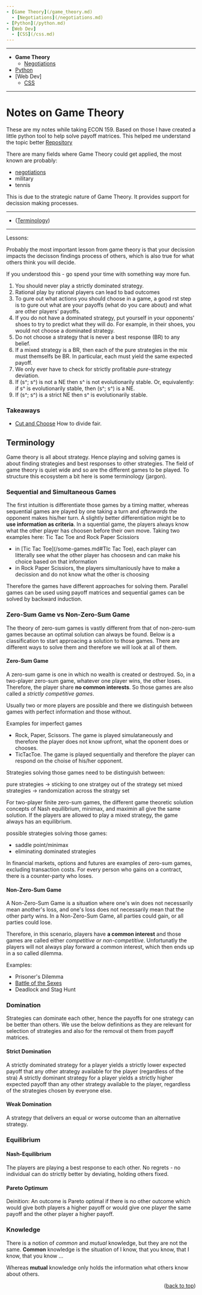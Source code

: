 ```yaml
---
- [Game Theory](/game_theory.md)
  - [Negotiations](/negotiations.md) 
- [Python](/python.md)
- [Web Dev]
  - [CSS](/css.md)
---
```


---
- **Game Theory**
   - [Negotiations](/negotiations.md)
- [Python](/python.md)
- [Web Dev]
   - [CSS](/css.md)
---

# Notes on Game Theory

These are my notes while taking ECON 159. Based on those I have created a little python tool to help solve payoff matrices. This helped me understand the topic better
[Repository](https://github.com/stevwyman/game_theory)

There are many fields where Game Theory could get applied, the most known are probably:

* [negotiations](/negotiations.md)
* military
* tennis

This is due to the strategic nature of Game Theory. It provides support for decission making processes.

---
<a name="readme-top"></a>
- (<a href="#terminology-top">Terminology</a>)
---

Lessons:

Probably the most important lesson from game theory is that your decission impacts the decisson findings process of others, which is also true for what others think you will decide.

If you understood this - go spend your time with something way more fun.

1. You should never play a strictly dominated strategy.
2. Rational play by rational players can lead to bad outcomes
3. To gure out what actions you should choose in a game, a good rst step is to gure out what are your payoffs (what do you care about) and what are other players' payoffs.
4. If you do not have a dominated strategy, put yourself in your opponents' shoes to try to predict what they will do. For example, in their shoes, you would not choose a dominated strategy.
5. Do not choose a strategy that is never a best response (BR) to any belief.
6. If a mixed strategy is a BR, then each of the pure strategies in the mix must themselfs be  BR. In particular, each must yield the same expected payoff.
7. We only ever have to check for strictly profitable *pure*-strategy deviation.
8. If (s^; s^) is not a NE then s^ is not evolutionarily stable. Or, equivalently: if s^ is evolutionarily stable, then (s^; s^) is a NE.
9. If (s^; s^) is a strict NE then s^ is evolutionarily stable.

### Takeaways

* [Cut and Choose](https://en.wikipedia.org/wiki/Divide_and_choose) How to divide fair.

## Terminology <a name="terminology-top"></a>

Game theory is all about strategy. Hence playing and solving games is about finding strategies and best responses to other strategies. The field of game theory is quiet wide and so are the different games to be played. To structure this ecosystem a bit here is some terminology (jargon).

### Sequential and Simultaneous Games

The first intuition is differentiate those games by a timing matter, whereas sequential games are played by one taking a turn and *afterwards* the opponent makes his/her turn. A slightly better differentiation might be to **use information as criteria**.
In a squential game, the players always know what the other player has choosen before their own move.
Taking two examples here: Tic Tac Toe and Rock Paper Scissiors

* in [Tic Tac Toe](/some-games.md#TIc Tac Toe), each player can litterally see what the other player has choosesn and can make his choice based on that information
* in Rock Paper Scissiors, the players simultaniously have to make a decission and do not know what the other is choosing

Therefore the games have different approaches for solving them. Parallel games can be used using payoff matrices and sequential games can be solved by backward induction.

### Zero-Sum Game vs Non-Zero-Sum Game

The theory of zero-sum games is vastly different from that of non-zero-sum games because an optimal solution can always be found. Below is a classification to start approacing a solution to those games. There are different ways to solve them and therefore we will look at all of them.

#### Zero-Sum Game

A zero-sum game is one in which no wealth is created or destroyed. So, in a two-player zero-sum game, whatever one player wins, the other loses. Therefore, the player share **no common interests**. So those games are also called a *strictly competitive games*.

Usually two or more players are possible and there we distinguish between games with perfect information and those without.

Examples for imperfect games

- Rock, Paper, Scissors. The game is played simulataneously and therefore the player does not know upfront, what the oponent does or chooses.
- TicTacToe. The game is played sequentially and therefore the player can respond on the choise of his/her opponent.

Strategies solving those games need to be distinguish between:

pure strategies -> sticking to one stratgey out of the strategy set
mixed strategies -> randomization across the stratgy set

For two-player finite zero-sum games, the different game theoretic solution concepts of Nash equilibrium, minimax, and maximin all give the same solution. If the players are allowed to play a mixed strategy, the game always has an equilibrium.

possible strategies solving those games:

- saddle point/minimax
- eliminating dominated strategies

In financial markets, options and futures are examples of zero-sum games, excluding transaction costs. For every person who gains on a contract, there is a counter-party who loses.

#### Non-Zero-Sum Game

A Non-Zero-Sum Game is a situation where one's win does not necessarily mean another's loss, and one's loss does not necessarily mean that the other party wins. In a Non-Zero-Sum Game, all parties could gain, or all parties could lose.

Therefore, in this scenario, players have **a common interest** and those games are called either *competitive or non-competitive*. Unfortunatly the players will not always play forward a common interest, which then ends up in a so called dilemma.

Examples:

- Prisoner's Dilemma
- [Battle of the Sexes](/Game%20Theory/non-zero-games.md)
- Deadlock and Stag Hunt

### Domination

Strategies can dominate each other, hence the payoffs for one strategy can be better than others. We use the below definitions as they are relevant for selection of strategies and also for the removal ot them from payoff matrices.

#### Strict Domination

A strictly dominated strategy  for a player yields a strictly lower expected payoff that any other atrategy available for the player (regardless of the stra)
A strictly dominant strategy for a player yields a strictly higher expected payoff than
any other strategy available to the player, regardless of the strategies chosen by
everyone else.

#### Weak Domination

A strategy that delivers an equal or worse outcome than an alternative strategy.

### Equilibrium

#### Nash-Equilibrium

The players are playing a best response to each other. No regrets - no individual can do strictly better by deviating, holding others fixed.

#### Pareto Optimum

Deinition: An outcome is Pareto optimal if there is no other
outcome which would give both players a higher payoff or would give
one player the same payoff and the other player a higher payoff.

### Knowledge

There is a notion of *common* and *mutual* knowledge, but they are not the same. **Common** knowledge is the situation of I know, that you know, that I know, that you know ...

Whereas **mutual** knowledge only holds the information what others know about others.

<p align="right">(<a href="#readme-top">back to top</a>)</p>
